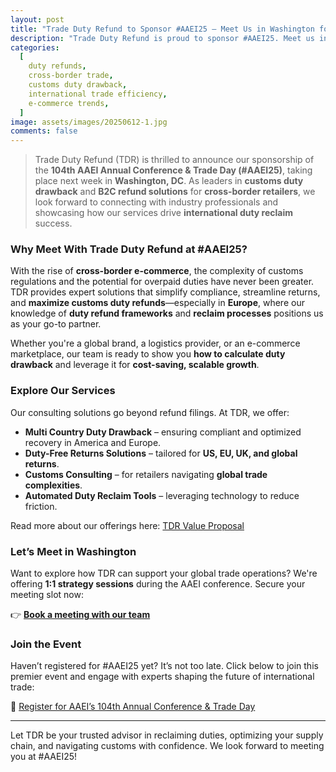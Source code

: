 ```yaml
---
layout: post
title: "Trade Duty Refund to Sponsor #AAEI25 – Meet Us in Washington for Insights on Duty Refunds and Cross-Border Solutions"
description: "Trade Duty Refund is proud to sponsor #AAEI25. Meet us in DC to discuss customs duty drawback, B2C refund solutions, and cross-border strategies."
categories:
  [
    duty refunds,
    cross-border trade,
    customs duty drawback,
    international trade efficiency,
    e-commerce trends,
  ]
image: assets/images/20250612-1.jpg
comments: false
---
```


> Trade Duty Refund (TDR) is thrilled to announce our sponsorship of the **104th AAEI Annual Conference & Trade Day (#AAEI25)**, taking place next week in **Washington, DC**. As leaders in **customs duty drawback** and **B2C refund solutions** for **cross-border retailers**, we look forward to connecting with industry professionals and showcasing how our services drive **international duty reclaim** success.

### Why Meet With Trade Duty Refund at #AAEI25?

With the rise of **cross-border e-commerce**, the complexity of customs regulations and the potential for overpaid duties have never been greater. TDR provides expert solutions that simplify compliance, streamline returns, and **maximize customs duty refunds**—especially in **Europe**, where our knowledge of **duty refund frameworks** and **reclaim processes** positions us as your go-to partner.

Whether you're a global brand, a logistics provider, or an e-commerce marketplace, our team is ready to show you **how to calculate duty drawback** and leverage it for **cost-saving, scalable growth**.

### Explore Our Services

Our consulting solutions go beyond refund filings. At TDR, we offer:

- **Multi Country Duty Drawback** – ensuring compliant and optimized recovery in America and Europe.
- **Duty-Free Returns Solutions** – tailored for **US, EU, UK, and global returns**.
- **Customs Consulting** – for retailers navigating **global trade complexities**.
- **Automated Duty Reclaim Tools** – leveraging technology to reduce friction.

Read more about our offerings here: [TDR Value Proposal](https://tradedutyrefund.com?utm_source=Blog&utm_medium=Article&utm_campaign=20250612Article)

### Let’s Meet in Washington

Want to explore how TDR can support your global trade operations? We're offering **1:1 strategy sessions** during the AAEI conference. Secure your meeting slot now:

👉 **[Book a meeting with our team](https://zcal.co/i/3h5TaWdI)**

### Join the Event

Haven’t registered for #AAEI25 yet? It’s not too late. Click below to join this premier event and engage with experts shaping the future of international trade:

🔗 [Register for AAEI’s 104th Annual Conference & Trade Day](https://members.aaei.org/eventsaaeievents/Details/aaei-s-104th-annual-conference-trade-day-1245970?sourceTypeId=Hub)

---

Let TDR be your trusted advisor in reclaiming duties, optimizing your supply chain, and navigating customs with confidence. We look forward to meeting you at #AAEI25!